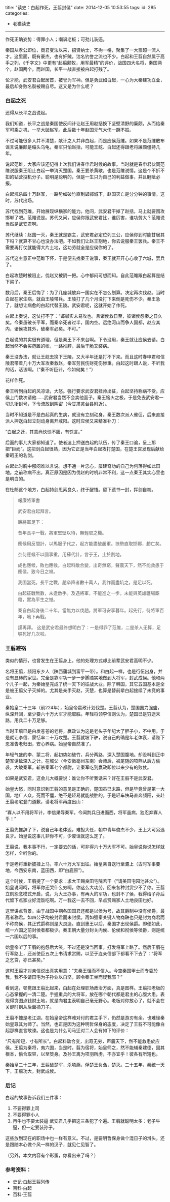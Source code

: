 title: "读史：白起作死，王翦封侯"
date: 2014-12-05 10:53:55
tags:
id: 285
categories:
  - 老猫读史
---

作死正确姿势：得罪小人；嘲讽老板；可劲儿装逼。

秦国从孝公即位，商君变法以来，招贤纳士，不拘一格，聚集了一大票超一流人才。这里面，既有豪杰，也有奸贼，沽名钓誉之流也不少。白起和王翦自然属于高手之列，《千字文》中更有“起翦颇牧，用军最精”的评价，战国四大名将，秦国两个，赵国两个。而赵国，长平一战直接被白起打残了。

论才能，武安君白起居首，被誉为军神。但是勇武如白起，一心为大秦建功立业，最后却身败名裂被赐自尽。这又是为什么呢？

### 白起之死

还得从长平之战说起。

我们知道，长平之战是秦国使反间计让赵王用赵括换下坚壁清野的廉颇，从而给秦军可乘之机，一举大破赵军。此后数十年赵国元气大伤一蹶不振。

不过可能很多人并不清楚，献计之人并非白起，而是应侯范雎。如果不是范雎散布谣言说廉颇是缩头乌龟，秦军只怕赵括，可能王龁、白起还得跟老将廉颇僵持几年。

说起范雎，大家应该还记得上次我们讲春申君时候的故事。当时就是春申君伙同范雎说服秦王阻止白起一举消灭楚国。秦王要杀黄歇，也是范雎说情。这是个不折不扣的钻营投机分子。聪明是聪明的，但是一生只为自己的利益做事，并且睚眦必报。

白起坑杀四十万赵军，一路势如破竹直到邯郸城下，赵国灭亡是分分钟的事情。这时，苏代出场。

苏代找到范雎，开始展现纵横家的能力。他问，武安君干掉了赵括，马上就要围攻邯郸了吧。范雎说是。苏代又问，应侯你跟武安君比，谁厉害，谁功劳大？范雎说当然是武安君啊。

苏代继续：赵国一灭，秦王就是霸主，武安君必定位列三公，应侯你到时能甘居其下吗？就算不甘心也没办法吧。不如我们让赵王割地，你去说服秦王罢兵。秦王不需要再打仗就能得大片土地，这功劳就全是应侯你的了。

苏代这主意正中范雎下怀，于是便去找秦王说事，秦王就开开心心收了六城，罢兵了。

白起攻楚时被阻止，伐赵又被阴一把。心中郁闷可想而知。自此范雎跟白起算是结下梁子。

数月后，秦王后悔了：为了几座城放弃一国实在不怎么划算。决定再次伐赵。当时白起在家生病，就由王陵带兵。王陵打了几个月没打下来倒是死伤不少。秦王急了，就想让病愈的白起代替王陵。武安君呢，这就开始了作死。

白起上奏说，这仗打不了：“邯郸实未易攻也。且诸侯救日至，彼诸侯怨秦之日久矣。今秦虽破长平军，而秦卒死者过半，国内空。远绝河山而争人国都，赵应其内，诸侯攻其外，破秦军必矣。不可。”

白起说的其实很有道理，但是秦王下不来台啊。下令没用，秦王就让应侯去请。白起当然不会买范雎的帐，一路推辞，最后干脆又装病。

秦王没办法，就让王龁去换下王陵，又大半年还是打不下来。而且这时春申君和信陵君带着几十万大军攻秦救赵，秦军劳民伤财死伤惨重。白起这时跟人说，不听我的话，活该啊。（“秦不听臣计，今如何矣！”）

花样作死。

秦王听到白起的风凉话，大怒。强行要求武安君挂帅出征，白起坚持称病不受。应侯上门数次请他……武安君当然不会卖他面子。秦王恼火之极，于是免去武安君一切头衔封号，下令流放到阴密（今甘肃灵台县附近）。

当时不知道是不是白起真的生病，就没有立刻动身。秦王数次派人催促，后来直接派人押送白起立刻动身离开咸阳。这时应侯又来精准补刀：

“白起之迁，其意尚怏怏不服，有馀言。”

后面的事儿大家都知道了。使者追上押送白起的队伍，传了秦王口谕，呈上那把“巨阙”。这把剑白起很熟，因为它正是当年白起攻打楚国，在楚王宫发现后献给秦昭王的名剑。

白起此时胸中郁闷难以言说。想不通一片忠心，屡建奇功的自己为何落得如此田地。之前称病不出，真正原因是因为伐赵的时机非常不利，这一点秦王其实心里也是明白的。

在杜邮这个地方，白起持剑思索良久，终于醒悟。留下遗书一封，挥剑自刎。
> 報廉將軍書> 
> 
> 武安君白起拜言。> 
> 廉將軍足下：> 
> 
> 昔年長平一戰，將軍堅壁以待，無輕取之機。> 
> 應候用反間計，以馬服子代之，起方能盡破趙軍。挾勢直取邯鄲，趙亡矣。> 
> 奈何應候不以國事重，用蘇代計，言于王，止於割地。> 
> 
> 成也應候，敗也應候。白起料敵合變，出奇無窮，聲震天下，然不能救患于應侯，致今日之禍。> 
> 
> 我固當死。長平之戰，趙卒降者數十萬人，我詐而盡坑之，是足以死。> 
> 白起征戰無數，未逢敵手。及遇將軍，不能進之一步。未能與英雄疆場廝殺，實為平生之憾。> 
> 
> 秦自白起身後二十年，當無力以伐趙。將軍可安享暮年。起先行，待將軍百年，地下再戰。> 
> 
> 謹再拜。
这是武安君最终想明白了：一是得罪了范雎，二是杀人无算，足够死好几次啦。

### 王翦避祸

类似的情形，也曾发生在王翦身上。他的处理方式却比前辈武安君高明不少。

名将王翦，频阳东乡人（陕西蒲城到富平一带）。和白起一样，也是行伍出身，并没有显赫的家世。完全是靠军功一步一步脚踏实地做到大将军，封武成候。他和两个儿子一起，为秦始皇完成了统一天下的征战大业。除了韩国，其它五国基本是全是被王翦父子灭掉的。尤其是亲手灭赵，灭楚，也算是替前辈白起接续了未竞的事业。

秦始皇二十三年（前224年），始皇帝嬴政计划伐楚。王翦认为，楚国国力强盛，纵深开阔，至少要六十万大军才能取胜。年轻将领李信则认为，楚国已是穷途末路，用兵二十万足够。

当时王翦已是白发苍苍的老将，嬴政认为这是老头子年纪大了胆子小，不中用。于是就让李信、蒙恬率二十万攻楚。王翦就坡下驴，说自己的确是年老体衰，请陛下恩准告老归田，安心养病。始皇帝自然准了。

年轻气盛的李、蒙二将，起初势如破竹，兵分两路，深入楚国腹地。却没料到正中楚军诱敌深入之计。在城父（今安徽毫州东南）会师后，被尾随的项燕从后方偷袭，大破秦军，斩杀秦军七个都尉，让秦军吃到嬴政即位以来少有的败仗。

如果是武安君，这会儿大概要说：谁让你不听我话来？好在王翦不是武安君。

始皇大怒，同时意识到王翦的意见是正确的，楚国虽已末路，但是毕竟曾是第一大国，地广人众，死而不僵，绝不是轻易就能战胜的。于是轻车快马直奔频阳，亲赴王翦老宅登门道歉，请老将军再度出山：

“寡人以不用将军计，李信果辱秦军。今闻荆兵日进而西，将军虽病，独忍弃寡人乎！”

王翦先推辞了下，说自己年老体迈，难担大任，朝中青年俊杰不少，王上大可另选良才。始皇说这事儿非你不可，少废话就这么定了。

王翦说，我本事不行，一定要去的话，可非得六十万大军不可。始皇说你说怎样就怎样，全听你的。

于是老将重新披挂上马，率六十万大军出征。始皇亲自送行至灞上（古时军事要地，今西安东南，蓝田西，即“白鹿原”）。

这个时候，王翦提了一个要求：求大王赐良田宅院若干（“请美田宅园池甚众”）。始皇说呵呵，将军你还哭什么穷啊，你这么大功劳，回来各种封赏少不了你。王翦立刻怨念模式开启，说，为大王办事，有再大的军功，也封不了侯，我得给子孙后代留下点家业好混饭吃啊。万一我这一去不回，早点赏赐家人土地良田也好。

这里讲点背景。由于战国中期各国国君还都是以侯为号，故其爵制中没有侯爵，最高者称君。如四公子均被封君而未封侯。再如强秦关键人物商鞅也只是封为商君而不称商侯，其正式爵称则是大良造。直到惠王以后，秦国才出现侯爵。即便如此，统一六国之前封侯者都极少。秦王朝大量分封关内侯、伦侯和彻侯等侯爵，则是统一六国以后的事。

始皇帝听了王翦的抱怨后大笑，不过还是没当回事。打发将军上路了。然后王翦在行军路上，还派使臣五次上书请求赏赐，以至于连亲信部下都看不下去了：“将军之乞贷，亦已甚矣。”

这时王翦才对亲信说出真实用意：“夫秦王怚而不信人。今空秦国甲士而专委於我，我不多请田宅为子孙业以自坚，顾令秦王坐而疑我邪？”

看到这，顿觉跟王翦比起来，白起在处理职场政治方面，真是图样。王翦把老板的心态掌握的一清二楚。手握重兵的大将军，放在哪个朝代都是君主的心腹大患。表现得贪图点钱财土地，就是向君主表明自己毫无野心。老板对你放心了，就不会在关键时刻从后面捅刀子。

王翦不愧是老江湖，在始皇帝这样难对付的君主手下，仍然是游刃有余。也难怪秦始皇尊其为师了。当然，也正是因为这种明哲保身的态度，决定了王翦不可能像白起那样直言敢谏。这也是为什么司马迁对二人会有如下的评价：

“尺有所短，寸有所长”。白起料敌合变，出奇无穷，声震天下，然不能救患於应侯。王翦为秦将，夷六国，当是时，翦为宿将，始皇师之，然不能辅秦建德，固其根本，偷合取容，以至筊身。及孙王离为项羽所虏，不亦宜乎！彼各有所短也。

秦始皇二十三年，王翦破楚军，杀项燕，俘楚王负刍，楚灭。二十五年，秦统一天下，王翦功大，封武成候。

### 后记

白起的故事告诉我们三件事：

1.  不要得罪上司
2.  不要得罪小人
3.  再牛也不要太装逼
武安君几乎把这三条犯了个遍。王翦就聪明太多：老子牛逼，但一定要装孙子。

这些放到现在的职场中也一样有意义。不过，是要明哲保身做个混日子的滑头，还是跟随本心做个风一样的汉子，就见仁见智了。

（另外，本文内容有个彩蛋，你看出来了吗？）

### 参考资料：

*   史记·白起王翦列传
*   百科·白起
*   百科·王翦